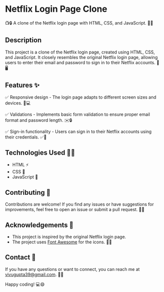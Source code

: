 # Netflix Login Page Clone

📺🔒 A clone of the Netflix login page with HTML, CSS, and JavaScript. 🎥🔑

## Description

This project is a clone of the Netflix login page, created using HTML, CSS, and JavaScript. It closely resembles the original Netflix login page, allowing users to enter their email and password to sign in to their Netflix accounts. 📝🖥️

## Features ✨

✅ Responsive design - The login page adapts to different screen sizes and devices. 📱💻

✅ Validations - Implements basic form validation to ensure proper email format and password length. ✉️🔒

✅ Sign-in functionality - Users can sign in to their Netflix accounts using their credentials. ✅🔑

## Technologies Used 👩‍💻

- HTML ⚡️
- CSS 🎨
- JavaScript 🚀

## Contributing 🔎

Contributions are welcome! If you find any issues or have suggestions for improvements, feel free to open an issue or submit a pull request. 🤝🙌

## Acknowledgements 🙏

- This project is inspired by the original Netflix login page.
- The project uses [Font Awesome](https://fontawesome.com/) for the icons. 🙏🎉

## Contact 📧

If you have any questions or want to connect, you can reach me at vivugupta39@gmail.com. 📧📞

Happy coding! 💻😄
